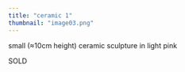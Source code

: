```yaml
---
title: "ceramic 1"
thumbnail: "image03.png"
---
```

small (≈10cm height) ceramic sculpture in light pink

SOLD